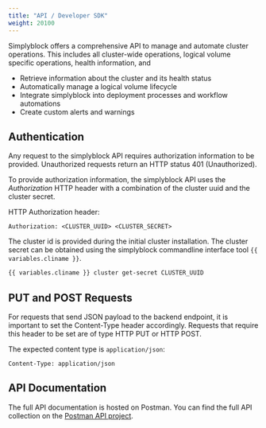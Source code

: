 ```yaml
---
title: "API / Developer SDK"
weight: 20100
---
```


Simplyblock offers a comprehensive API to manage and automate cluster operations. This includes all cluster-wide
operations, logical volume specific operations, health information, and 

 - Retrieve information about the cluster and its health status
 - Automatically manage a logical volume lifecycle
 - Integrate simplyblock into deployment processes and workflow automations
 - Create custom alerts and warnings

## Authentication

Any request to the simplyblock API requires authorization information to be provided. Unauthorized requests
return an HTTP status 401 (Unauthorized).

To provide authorization information, the simplyblock API uses the _Authorization_ HTTP header with a
combination of the cluster uuid and the cluster secret.

HTTP Authorization header:

```plain
Authorization: <CLUSTER_UUID> <CLUSTER_SECRET>
```

The cluster id is provided during the initial cluster installation. The cluster secret can be obtained using
the simplyblock commandline interface tool `{{ variables.cliname }}`.

```bash
{{ variables.cliname }} cluster get-secret CLUSTER_UUID
```

## PUT and POST Requests 

For requests that send JSON payload to the backend endpoint, it is important to set the Content-Type header
accordingly. Requests that require this header to be set are of type HTTP PUT or HTTP POST.

The expected content type is `application/json`:

```plain
Content-Type: application/json
```

## API Documentation

The full API documentation is hosted on Postman. You can find the full API collection on the
[Postman API project](https://documenter.getpostman.com/view/434798/2sA3QpCtzT#intro).
